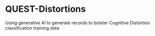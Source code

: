 # QUEST-Distortions
Using generative AI to generate records to bolster Cognitive Distortion classification training data
